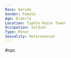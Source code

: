 ```yaml
---
Race: Gerudo
Gender: Female
Age: Elderly
Location: Typhlo Ruins Tower
Occupation: Soldier
Type: Minor
Sexuality: Heterosexual
---
```

#npc 

